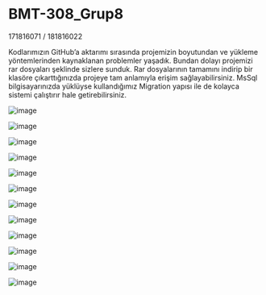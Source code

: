# BMT-308_Grup8
171816071 / 181816022

Kodlarımızın GitHub’a aktarımı sırasında projemizin boyutundan ve yükleme yöntemlerinden kaynaklanan problemler yaşadık. 
Bundan dolayı projemizi rar dosyaları şeklinde sizlere sunduk.
Rar dosyalarının tamamını indirip bir klasöre çıkarttığınızda projeye tam anlamıyla erişim sağlayabilirsiniz. 
MsSql bilgisayarınızda yüklüyse kullandığımız Migration yapısı ile de kolayca sistemi çalıştırır hale getirebilirsiniz.

![image](https://user-images.githubusercontent.com/59333063/122932307-4c061200-d376-11eb-9623-e45698befdee.png)

![image](https://user-images.githubusercontent.com/59333063/122931704-cd10d980-d375-11eb-9227-203485216fdb.png)

![image](https://user-images.githubusercontent.com/59333063/122931772-de59e600-d375-11eb-976f-64ece4f58868.png)

![image](https://user-images.githubusercontent.com/59333063/122931798-e31e9a00-d375-11eb-8b45-a24dc72e84a2.png)

![image](https://user-images.githubusercontent.com/59333063/122931841-eb76d500-d375-11eb-9b08-dcbc152c7b75.png)

![image](https://user-images.githubusercontent.com/59333063/122931851-ef0a5c00-d375-11eb-9b4f-d57c3905cbab.png)

![image](https://user-images.githubusercontent.com/59333063/122931868-f16cb600-d375-11eb-9516-a03efd55f574.png)

![image](https://user-images.githubusercontent.com/59333063/122931888-f467a680-d375-11eb-9bf9-e6abc21a51c4.png)

![image](https://user-images.githubusercontent.com/59333063/122931903-f6ca0080-d375-11eb-9f2b-2a9ad46a29d7.png)

![image](https://user-images.githubusercontent.com/59333063/122931924-f9c4f100-d375-11eb-828f-f4b88ca57038.png)

![image](https://user-images.githubusercontent.com/59333063/122931936-fdf10e80-d375-11eb-942d-6565515fb4b3.png)

![image](https://user-images.githubusercontent.com/59333063/122931953-00536880-d376-11eb-80c8-1a2ffcc5b9e8.png)
